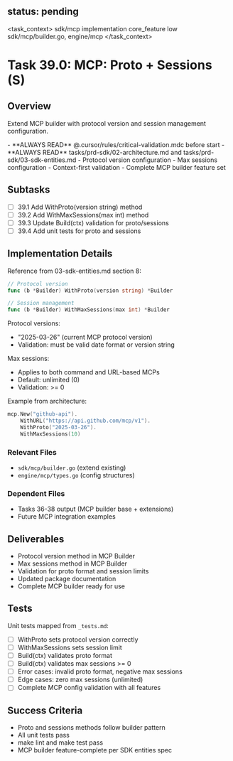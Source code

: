 ## status: pending

<task_context>
<domain>sdk/mcp</domain>
<type>implementation</type>
<scope>core_feature</scope>
<complexity>low</complexity>
<dependencies>sdk/mcp/builder.go, engine/mcp</dependencies>
</task_context>

# Task 39.0: MCP: Proto + Sessions (S)

## Overview

Extend MCP builder with protocol version and session management configuration.

<critical>
- **ALWAYS READ** @.cursor/rules/critical-validation.mdc before start
- **ALWAYS READ** tasks/prd-sdk/02-architecture.md and tasks/prd-sdk/03-sdk-entities.md
</critical>

<requirements>
- Protocol version configuration
- Max sessions configuration
- Context-first validation
- Complete MCP builder feature set
</requirements>

## Subtasks

- [ ] 39.1 Add WithProto(version string) method
- [ ] 39.2 Add WithMaxSessions(max int) method
- [ ] 39.3 Update Build(ctx) validation for proto/sessions
- [ ] 39.4 Add unit tests for proto and sessions

## Implementation Details

Reference from 03-sdk-entities.md section 8:

```go
// Protocol version
func (b *Builder) WithProto(version string) *Builder

// Session management
func (b *Builder) WithMaxSessions(max int) *Builder
```

Protocol versions:
- "2025-03-26" (current MCP protocol version)
- Validation: must be valid date format or version string

Max sessions:
- Applies to both command and URL-based MCPs
- Default: unlimited (0)
- Validation: >= 0

Example from architecture:
```go
mcp.New("github-api").
    WithURL("https://api.github.com/mcp/v1").
    WithProto("2025-03-26").
    WithMaxSessions(10)
```

### Relevant Files

- `sdk/mcp/builder.go` (extend existing)
- `engine/mcp/types.go` (config structures)

### Dependent Files

- Tasks 36-38 output (MCP builder base + extensions)
- Future MCP integration examples

## Deliverables

- Protocol version method in MCP Builder
- Max sessions method in MCP Builder
- Validation for proto format and session limits
- Updated package documentation
- Complete MCP builder ready for use

## Tests

Unit tests mapped from `_tests.md`:

- [ ] WithProto sets protocol version correctly
- [ ] WithMaxSessions sets session limit
- [ ] Build(ctx) validates proto format
- [ ] Build(ctx) validates max sessions >= 0
- [ ] Error cases: invalid proto format, negative max sessions
- [ ] Edge cases: zero max sessions (unlimited)
- [ ] Complete MCP config validation with all features

## Success Criteria

- Proto and sessions methods follow builder pattern
- All unit tests pass
- make lint and make test pass
- MCP builder feature-complete per SDK entities spec
